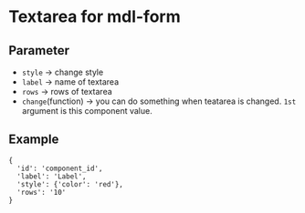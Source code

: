 # Textarea for mdl-form

## Parameter

- `style` -> change style
- `label` -> name of textarea
- `rows` -> rows of textarea
- `change`(function) -> you can do something when teatarea is changed. `1st` argument is this component value.

## Example

```
{   
  'id': 'component_id',
  'label': 'Label',
  'style': {'color': 'red'},
  'rows': '10'
}
```
